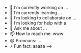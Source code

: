 

- 🔭 I’m currently working on ...
- 🌱 I’m currently learning ...
- 👯 I’m looking to collaborate on ...
- 🤔 I’m looking for help with a
- 💬 Ask me about ...
- 📫 How to reach me: www
- 😄 Pronouns: ...
- ⚡ Fun fact: aaaaa
-->
